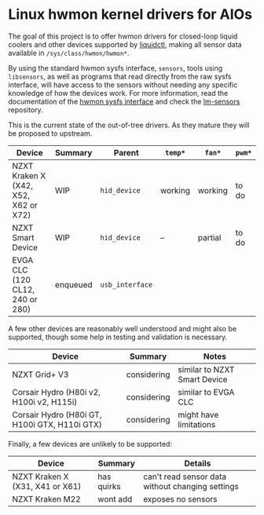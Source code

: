 #  Linux hwmon kernel drivers for AIOs

The goal of this project is to offer hwmon drivers for closed-loop liquid
coolers and other devices supported by [liquidctl], making all sensor data
available in `/sys/class/hwmon/hwmon*`.

By using the standard hwmon sysfs interface, `sensors`, tools using
`libsensors`, as well as programs that read directly from the raw sysfs
interface, will have access to the sensors without needing any specific
knowledge of how the devices work.  For more information, read the
documentation of the [hwmon sysfs interface] and check the [lm-sensors]
repository.

This is the current state of the out-of-tree drivers.  As they mature they will
be proposed to upstream.

| Device | Summary | Parent | `temp*` | `fan*` | `pwm*` |
| --- | --- | --- | --- | --- | --- |
| NZXT Kraken X (X42, X52, X62 or X72) | WIP | `hid_device` | working | working | to do |
| NZXT Smart Device | WIP | `hid_device` | – | partial | to do |
| EVGA CLC (120 CL12, 240 or 280) | enqueued | `usb_interface` ||||

A few other devices are reasonably well understood and might also be supported,
though some help in testing and validation is necessary.

| Device | Summary | Notes |
| --- | --- | --- |
| NZXT Grid+ V3 | considering | similar to NZXT Smart Device |
| Corsair Hydro (H80i v2, H100i v2, H115i) | considering | similar to EVGA CLC |
| Corsair Hydro (H80i GT, H100i GTX, H110i GTX) | considering | might have limitations |

Finally, a few devices are unlikely to be supported:

| Device | Summary | Details |
| --- | --- | --- |
| NZXT Kraken X (X31, X41 or X61) | has quirks | can't read sensor data without changing settings |
| NZXT Kraken M22 | wont add | exposes no sensors |

[liquidctl]: https://github.com/jonasmalacofilho/liquidctl
[hwmon sysfs interface]: https://www.kernel.org/doc/Documentation/hwmon/sysfs-interface
[lm-sensors]: https://github.com/lm-sensors/lm-sensors

